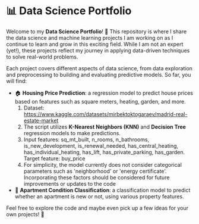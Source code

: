 # 📊 Data Science Portfolio

Welcome to my **Data Science Portfolio**! 🌟 This repository is where I share the data science and machine learning projects I am working on as I continue to learn and grow in this exciting field. While I am not an expert (yet!), these projects reflect my journey in applying data-driven techniques to solve real-world problems.

Each project covers different aspects of data science, from data exploration and preprocessing to building and evaluating predictive models. So far, you will find:

- 🏠 **Housing Price Prediction**: a regression model to predict house prices based on features such as square meters, heating, garden, and more.
  1. Dataset: https://www.kaggle.com/datasets/mirbektoktogaraev/madrid-real-estate-market
  2. The script utilizes **K-Nearest Neighbors (KNN)** and **Decision Tree** regression models to make predictions.
  3. Input features: sq_mt_built, n_rooms, n_bathrooms, is_new_development, is_renewal_needed, has_central_heating, has_individual_heating, has_lift, has_private_parking, has_garden. Target feature: buy_price 
  4. For simplicity, the model currently does not consider categorical parameters such as 'neighborhood' or 'energy certificate'. Incorporating these factors should be considered for future improvements or updates to the code
- 🏢 **Apartment Condition Classification**: a classification model to predict whether an apartment is new or not, using various property features.

Feel free to explore the code and maybe even pick up a few ideas for your own projects! 🚀
